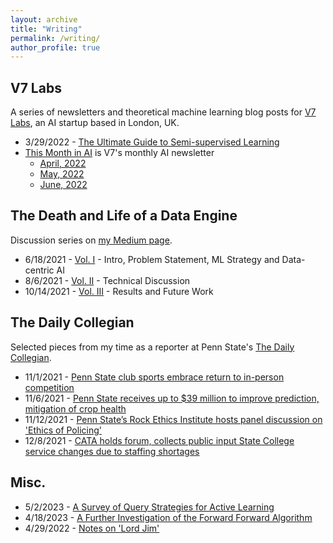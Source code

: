```yaml
---
layout: archive
title: "Writing"
permalink: /writing/
author_profile: true
---
```


## V7 Labs
A series of newsletters and theoretical machine learning blog posts for [V7 Labs](https://www.v7labs.com/), an AI startup based in London, UK.
* 3/29/2022 - [The Ultimate Guide to Semi-supervised Learning](https://www.v7labs.com/blog/semi-supervised-learning-guide)
* [This Month in AI](https://www.v7labs.com/this-month-in-ai-subscribe) is V7's monthly AI newsletter
    - [April, 2022](https://hello.v7labs.com/the-world-of-ai-your-monthly-update)
    - [May, 2022](https://hello.v7labs.com/hey-contact.firstname-heres-your-monthly-ai-update)
    - [June, 2022](https://hello.v7labs.com/v7-goes-to-cvpr-and-launches-an-edu-plan-microsoft-researchers-propose-xtc-google-releases-an-open-source-dataset-of-photo-realistic-3d-object-models)

## The Death and Life of a Data Engine
Discussion series on [my Medium page](https://aqbewtra.medium.com/).
* 6/18/2021 - [Vol. I](https://aqbewtra.medium.com/the-death-and-life-of-a-data-engine-volume-i-51fa7fe60ec5) - Intro, Problem Statement, ML Strategy and Data-centric AI
* 8/6/2021 - [Vol. II](https://aqbewtra.medium.com/the-death-and-life-of-a-data-engine-vol-ii-3339ee1166fb) - Technical Discussion
* 10/14/2021 - [Vol. III](https://aqbewtra.medium.com/the-death-and-life-of-a-data-engine-vol-iii-924cf767ec4c) - Results and Future Work



## The Daily Collegian
Selected pieces from my time as a reporter at Penn State's [The Daily Collegian](https://www.collegian.psu.edu/).
* 11/1/2021 - [Penn State club sports embrace return to in-person competition](https://www.collegian.psu.edu/news/campus/penn-state-club-sports-embrace-return-to-in-person-competition/article_df7868c0-3aa1-11ec-99fa-8f497a343a30.html)
* 11/6/2021 - [Penn State receives up to $39 million to improve prediction, mitigation of crop health](https://www.collegian.psu.edu/news/campus/penn-state-receives-up-to-39-million-to-improve-prediction-mitigation-of-crop-health/article_1ccd871c-3f31-11ec-b0bf-63108adaa961.html)
* 11/12/2021 - [Penn State’s Rock Ethics Institute hosts panel discussion on 'Ethics of Policing'](https://www.collegian.psu.edu/news/campus/penn-state-s-rock-ethics-institute-hosts-panel-discussion-on-ethics-of-policing/article_1000d7d2-4404-11ec-b987-df0e58357d13.html)
* 12/8/2021 - [CATA holds forum, collects public input State College service changes due to staffing shortages](https://www.collegian.psu.edu/news/borough/cata-holds-forum-collects-public-input-state-college-service-changes-due-to-staffing-shortages/article_3c695c40-5845-11ec-9f17-0baa070b4854.html)

## Misc.
* 5/2/2023 - [A Survey of Query Strategies for Active Learning](http://aqbewtra.github.io/files/query-strategies.pdf)
* 4/18/2023 - [A Further Investigation of the Forward Forward Algorithm](http://aqbewtra.github.io/files/FF.pdf)
* 4/29/2022 - [Notes on 'Lord Jim'](https://aqbewtra.medium.com/notes-on-lord-jim-e2b726752578)